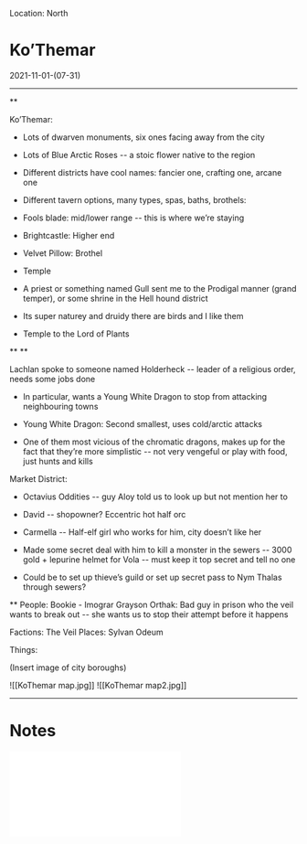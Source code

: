Location: North
# Ko’Themar
2021-11-01-(07-31)

---

**

Ko’Themar:

-   Lots of dwarven monuments, six ones facing away from the city
    
-   Lots of Blue Arctic Roses -- a stoic flower native to the region
    
-   Different districts have cool names: fancier one, crafting one, arcane one
    

-   Different tavern options, many types, spas, baths, brothels:
    

-   Fools blade: mid/lower range -- this is where we’re staying
    
-   Brightcastle: Higher end
    
-   Velvet Pillow: Brothel
    

-   Temple
    

-   A priest or something named Gull sent me to the Prodigal manner (grand temper), or some shrine in the Hell hound district 
    
-   Its super naturey and druidy there are birds and I like them
    
-   Temple to the Lord of Plants
    



**
**

Lachlan spoke to someone named Holderheck -- leader of a religious order, needs some jobs done

-   In particular, wants a Young White Dragon to stop from attacking neighbouring towns
    
-   Young White Dragon: Second smallest, uses cold/arctic attacks
    

-   One of them most vicious of the chromatic dragons, makes up for the fact that they’re more simplistic -- not very vengeful or play with food, just hunts and kills
    

Market District:

-   Octavius Oddities -- guy Aloy told us to look up but not mention her to
    

-   David -- shopowner? Eccentric hot half orc
    
-   Carmella -- Half-elf girl who works for him, city doesn’t like her
    
-   Made some secret deal with him to kill a monster in the sewers -- 3000 gold + lepurine helmet for Vola -- must keep it top secret and tell no one
    

-   Could be to set up thieve’s guild or set up secret pass to Nym Thalas through sewers?
    





**
People:
Bookie - Imograr
Grayson Orthak: Bad guy in prison who the veil wants to break out -- she wants us to stop their attempt before it happens

Factions:
The Veil
Places: Sylvan Odeum

Things:

(Insert image of city boroughs)

![[KoThemar map.jpg]]
![[KoThemar map2.jpg]]


---
# Notes

![Kothemar_notes](Insights/Kothemar_notes.md)
